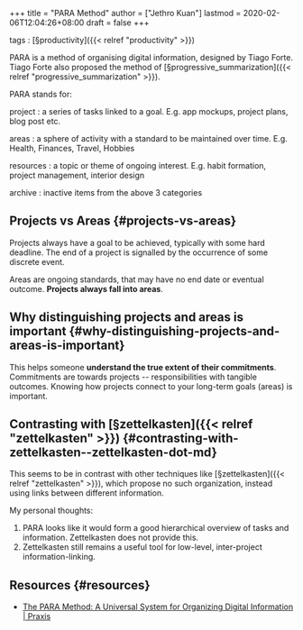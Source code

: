 +++
title = "PARA Method"
author = ["Jethro Kuan"]
lastmod = 2020-02-06T12:04:26+08:00
draft = false
+++

tags
: [§productivity]({{< relref "productivity" >}})

PARA is a method of organising digital information, designed by Tiago
Forte. Tiago Forte also proposed the method of [§progressive\_summarization]({{< relref "progressive_summarization" >}}).

PARA stands for:

project
: a series of tasks linked to a goal. E.g. app mockups,
    project plans, blog post etc.

areas
: a sphere of activity with a standard to be maintained over
    time. E.g. Health, Finances, Travel, Hobbies

resources
: a topic or theme of ongoing interest. E.g. habit
    formation, project management, interior design

archive
: inactive items from the above 3 categories


## Projects vs Areas {#projects-vs-areas}

Projects always have a goal to be achieved, typically with some hard
deadline. The end of a project is signalled by the occurrence of some
discrete event.

Areas are ongoing standards, that may have no end date or eventual
outcome. **Projects always fall into areas**.


## Why distinguishing projects and areas is important {#why-distinguishing-projects-and-areas-is-important}

This helps someone **understand the true extent of their commitments**.
Commitments are towards projects -- responsibilities with tangible
outcomes. Knowing how projects connect to your long-term goals (areas)
is important.


## Contrasting with [§zettelkasten]({{< relref "zettelkasten" >}}) {#contrasting-with-zettelkasten--zettelkasten-dot-md}

This seems to be in contrast with other techniques like [§zettelkasten]({{< relref "zettelkasten" >}}),
which propose no such organization, instead using links between
different information.

My personal thoughts:

1.  PARA looks like it would form a good hierarchical overview of tasks
    and information. Zettelkasten does not provide this.
2.  Zettelkasten still remains a useful tool for low-level,
    inter-project information-linking.


## Resources {#resources}

-   [The PARA Method: A Universal System for Organizing Digital Information | Praxis](https://praxis.fortelabs.co/the-p-a-r-a-method-a-universal-system-for-organizing-digital-information-75a9da8bfb37/)
